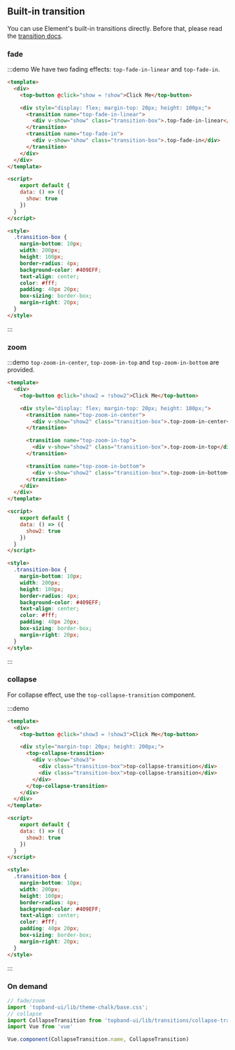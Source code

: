 ## Built-in transition

You can use Element's built-in transitions directly. Before that, please read the [transition docs](https://vuejs.org/v2/api/#transition).

### fade

:::demo We have two fading effects: `top-fade-in-linear` and `top-fade-in`.
```html
<template>
  <div>
    <top-button @click="show = !show">Click Me</top-button>

    <div style="display: flex; margin-top: 20px; height: 100px;">
      <transition name="top-fade-in-linear">
        <div v-show="show" class="transition-box">.top-fade-in-linear</div>
      </transition>
      <transition name="top-fade-in">
        <div v-show="show" class="transition-box">.top-fade-in</div>
      </transition>
    </div>
  </div>
</template>

<script>
    export default {
    data: () => ({
      show: true
    })
  }
</script>

<style>
  .transition-box {
    margin-bottom: 10px;
    width: 200px;
    height: 100px;
    border-radius: 4px;
    background-color: #409EFF;
    text-align: center;
    color: #fff;
    padding: 40px 20px;
    box-sizing: border-box;
    margin-right: 20px;
  }
</style>
```
:::

### zoom

:::demo `top-zoom-in-center`, `top-zoom-in-top` and `top-zoom-in-bottom` are provided.
```html
<template>
  <div>
    <top-button @click="show2 = !show2">Click Me</top-button>

    <div style="display: flex; margin-top: 20px; height: 100px;">
      <transition name="top-zoom-in-center">
        <div v-show="show2" class="transition-box">.top-zoom-in-center</div>
      </transition>

      <transition name="top-zoom-in-top">
        <div v-show="show2" class="transition-box">.top-zoom-in-top</div>
      </transition>

      <transition name="top-zoom-in-bottom">
        <div v-show="show2" class="transition-box">.top-zoom-in-bottom</div>
      </transition>
    </div>
  </div>
</template>

<script>
    export default {
    data: () => ({
      show2: true
    })
  }
</script>

<style>
  .transition-box {
    margin-bottom: 10px;
    width: 200px;
    height: 100px;
    border-radius: 4px;
    background-color: #409EFF;
    text-align: center;
    color: #fff;
    padding: 40px 20px;
    box-sizing: border-box;
    margin-right: 20px;
  }
</style>
```
:::


### collapse

For collapse effect, use the `top-collapse-transition` component.

:::demo
```html
<template>
  <div>
    <top-button @click="show3 = !show3">Click Me</top-button>

    <div style="margin-top: 20px; height: 200px;">
      <top-collapse-transition>
        <div v-show="show3">
          <div class="transition-box">top-collapse-transition</div>
          <div class="transition-box">top-collapse-transition</div>
        </div>
      </top-collapse-transition>
    </div>
  </div>
</template>

<script>
    export default {
    data: () => ({
      show3: true
    })
  }
</script>

<style>
  .transition-box {
    margin-bottom: 10px;
    width: 200px;
    height: 100px;
    border-radius: 4px;
    background-color: #409EFF;
    text-align: center;
    color: #fff;
    padding: 40px 20px;
    box-sizing: border-box;
    margin-right: 20px;
  }
</style>
```
:::

### On demand

```js
// fade/zoom
import 'topband-ui/lib/theme-chalk/base.css';
// collapse
import CollapseTransition from 'topband-ui/lib/transitions/collapse-transition';
import Vue from 'vue'

Vue.component(CollapseTransition.name, CollapseTransition)
```
